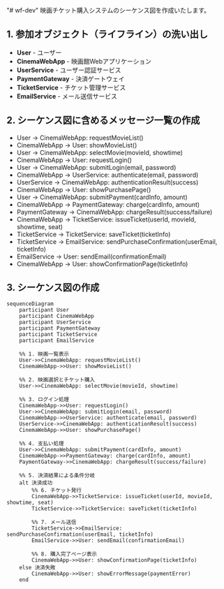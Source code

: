 "# wf-dev" 
映画チケット購入システムのシーケンス図を作成いたします。

## 1. 参加オブジェクト（ライフライン）の洗い出し

- **User** - ユーザー
- **CinemaWebApp** - 映画館Webアプリケーション
- **UserService** - ユーザー認証サービス
- **PaymentGateway** - 決済ゲートウェイ
- **TicketService** - チケット管理サービス
- **EmailService** - メール送信サービス

## 2. シーケンス図に含めるメッセージ一覧の作成

- User → CinemaWebApp: requestMovieList()
- CinemaWebApp → User: showMovieList()
- User → CinemaWebApp: selectMovie(movieId, showtime)
- CinemaWebApp → User: requestLogin()
- User → CinemaWebApp: submitLogin(email, password)
- CinemaWebApp → UserService: authenticate(email, password)
- UserService → CinemaWebApp: authenticationResult(success)
- CinemaWebApp → User: showPurchasePage()
- User → CinemaWebApp: submitPayment(cardInfo, amount)
- CinemaWebApp → PaymentGateway: charge(cardInfo, amount)
- PaymentGateway → CinemaWebApp: chargeResult(success/failure)
- CinemaWebApp → TicketService: issueTicket(userId, movieId, showtime, seat)
- TicketService → TicketService: saveTicket(ticketInfo)
- TicketService → EmailService: sendPurchaseConfirmation(userEmail, ticketInfo)
- EmailService → User: sendEmail(confirmationEmail)
- CinemaWebApp → User: showConfirmationPage(ticketInfo)

## 3. シーケンス図の作成

```mermaid
sequenceDiagram
    participant User
    participant CinemaWebApp
    participant UserService
    participant PaymentGateway
    participant TicketService
    participant EmailService

    %% 1. 映画一覧表示
    User->>CinemaWebApp: requestMovieList()
    CinemaWebApp->>User: showMovieList()

    %% 2. 映画選択とチケット購入
    User->>CinemaWebApp: selectMovie(movieId, showtime)
    
    %% 3. ログイン処理
    CinemaWebApp->>User: requestLogin()
    User->>CinemaWebApp: submitLogin(email, password)
    CinemaWebApp->>UserService: authenticate(email, password)
    UserService->>CinemaWebApp: authenticationResult(success)
    CinemaWebApp->>User: showPurchasePage()

    %% 4. 支払い処理
    User->>CinemaWebApp: submitPayment(cardInfo, amount)
    CinemaWebApp->>PaymentGateway: charge(cardInfo, amount)
    PaymentGateway->>CinemaWebApp: chargeResult(success/failure)

    %% 5. 決済結果による条件分岐
    alt 決済成功
        %% 6. チケット発行
        CinemaWebApp->>TicketService: issueTicket(userId, movieId, showtime, seat)
        TicketService->>TicketService: saveTicket(ticketInfo)
        
        %% 7. メール送信
        TicketService->>EmailService: sendPurchaseConfirmation(userEmail, ticketInfo)
        EmailService->>User: sendEmail(confirmationEmail)
        
        %% 8. 購入完了ページ表示
        CinemaWebApp->>User: showConfirmationPage(ticketInfo)
    else 決済失敗
        CinemaWebApp->>User: showErrorMessage(paymentError)
    end
```

